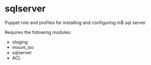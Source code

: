 # sqlserver
Puppet role and profiles for installing and configuring m$ sql server

Requires the following modules:

* staging
* mount_iso
* sqlserver
* ACL
